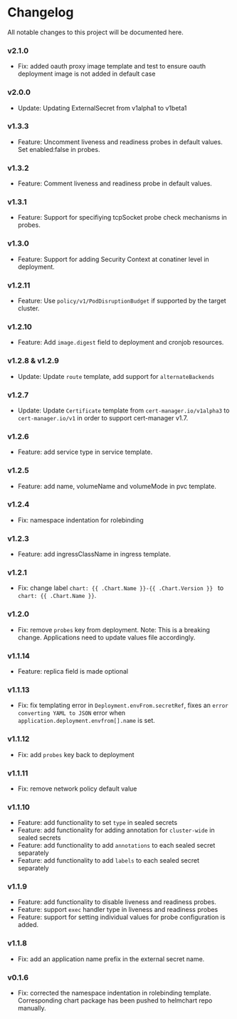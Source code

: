 
# Changelog

All notable changes to this project will be documented here.

### v2.1.0
- Fix: added oauth proxy image template and test to ensure oauth deployment image is not added in default case

### v2.0.0
- Update: Updating ExternalSecret from v1alpha1 to v1beta1

### v1.3.3
- Feature: Uncomment liveness and readiness probes in default values. Set enabled:false in probes.

### v1.3.2
- Feature: Comment liveness and readiness probe in default values.

### v1.3.1
- Feature: Support for specifiying tcpSocket probe check mechanisms in probes.

### v1.3.0
- Feature: Support for adding Security Context at conatiner level in deployment.

### v1.2.11
- Feature: Use `policy/v1/PodDisruptionBudget` if supported by the target cluster.

### v1.2.10
- Feature: Add `image.digest` field to deployment and cronjob resources.

### v1.2.8 & v1.2.9
- Update: Update `route` template, add support for `alternateBackends` 

### v1.2.7
- Update: Update `Certificate` template from `cert-manager.io/v1alpha3` to `cert-manager.io/v1` in order to support cert-manager v1.7.

### v1.2.6
- Feature: add service type in service template.

### v1.2.5
- Feature: add name, volumeName and volumeMode in pvc template.

### v1.2.4
- Fix: namespace indentation for rolebinding

### v1.2.3
- Feature: add ingressClassName in ingress template.

### v1.2.1
- Fix: change label `chart: {{ .Chart.Name }}-{{ .Chart.Version }} ` to `chart: {{ .Chart.Name }}`.

### v1.2.0
- Fix: remove `probes` key from deployment. Note: This is a breaking change. Applications need to update values file accordingly.

### v1.1.14
- Feature: replica field is made optional

### v1.1.13
- Fix: fix templating error in `Deployment.envFrom.secretRef`, fixes an `error converting YAML to JSON` error when `application.deployment.envfrom[].name` is set.

### v1.1.12
- Fix: add `probes` key back to deployment

### v1.1.11
- Fix: remove network policy default value

### v1.1.10
- Feature: add functionality to set `type` in sealed secrets
- Feature: add functionality for adding annotation for `cluster-wide` in sealed secrets
- Feature: add functionality to add `annotations` to each sealed secret separately
- Feature: add functionality to add `labels` to each sealed secret separately

### v1.1.9
- Feature: add functionality to disable liveness and readiness probes.
- Feature: support `exec` handler type in liveness and readiness probes 
- Feature: support for setting individual values for probe configuration is added.

### v1.1.8
- Fix: add an application name prefix in the external secret name.  

### v0.1.6
- Fix: corrected the namespace indentation in rolebinding template. Corresponding chart package has been pushed to helmchart repo manually.
